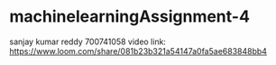 # machinelearningAssignment-4
sanjay kumar reddy
700741058
video link: https://www.loom.com/share/081b23b321a54147a0fa5ae683848bb4

